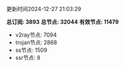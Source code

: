更新时间2024-12-27 21:03:29

**总订阅: 3893**
**总节点: 32044**
**有效节点: 11479**
- v2ray节点: 7094
- trojan节点: 2868
- ss节点: 1509
- ssr节点: 8
